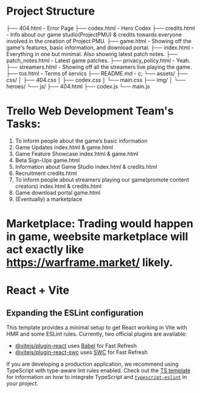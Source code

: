 # Project Structure


├── 404.html            - Error Page
├── codex.html          - Hero Codex
├── credits.html        - Info about our game studio(ProjectPMU) & credits towards everyone involved in the creation of Project PMU.
├── game.html           - Showing off the game's features, basic information, and download portal.
├── index.html          - Everything in one but minimal. Also showing latest patch notes.
├── patch_notes.html    - Latest game patches.
├── privacy_policy.html - Yeah.
├── streamers.html      - Showing off all the streamers live playing the game.
├── tos.html            - Terms of servics
├── README.md           - c;
└── assets/
    ├── css/
    │   ├── 404.css
    │   ├── codex.css
    │   └── main.css
    ├── img/
    │   └── heroes/
    └── js/
        ├── 404.html
        ├── codex.js
        └── main.js



# Trello Web Development Team's Tasks:


1. To inform people about the game’s basic information                          
2. Game Updates                                                                   index.html & game.html
3. Game Feature Showcase                                                          index.html & game.html
4. Beta Sign-Ups                                                                  game.html
5. Information about Game Studio                                                  index.html & credits.html
6. Recruitment                                                                    credits.html
7. To inform people about streamers playing our game(promote content creators)    index.html & credits.html
8. Game download portal                                                           game.html
9. (Eventually) a marketplace 

# Marketplace: Trading would happen in game, weebsite marketplace will act exactly like https://warframe.market/ likely.

# React + Vite

## Expanding the ESLint configuration

This template provides a minimal setup to get React working in Vite with HMR and some ESLint rules.
Currently, two official plugins are available:
- [@vitejs/plugin-react](https://github.com/vitejs/vite-plugin-react/blob/main/packages/plugin-react) uses [Babel](https://babeljs.io/) for Fast Refresh
- [@vitejs/plugin-react-swc](https://github.com/vitejs/vite-plugin-react/blob/main/packages/plugin-react-swc) uses [SWC](https://swc.rs/) for Fast Refresh

If you are developing a production application, we recommend using TypeScript with type-aware lint rules enabled. Check out the [TS template](https://github.com/vitejs/vite/tree/main/packages/create-vite/template-react-ts) for information on how to integrate TypeScript and [`typescript-eslint`](https://typescript-eslint.io) in your project.